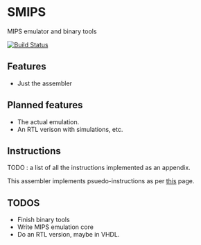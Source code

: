 # SMIPS
MIPS emulator and binary tools 

[![Build Status](https://travis-ci.org/stfnwong/smips.svg?branch=master)](https://travis-ci.org/stfnwong/smips)

## Features
- Just the assembler

## Planned features 
- The actual emulation.
- An RTL verison with simulations, etc.

## Instructions 
TODO : a list of all the instructions implemented as an appendix.

This assembler implements psuedo-instructions as per [this](https://github.com/MIPT-ILab/mipt-mips/wiki/MIPS-pseudo-instructions) page.

## TODOS
- Finish binary tools
- Write MIPS emulation core
- Do an RTL version, maybe in VHDL.
